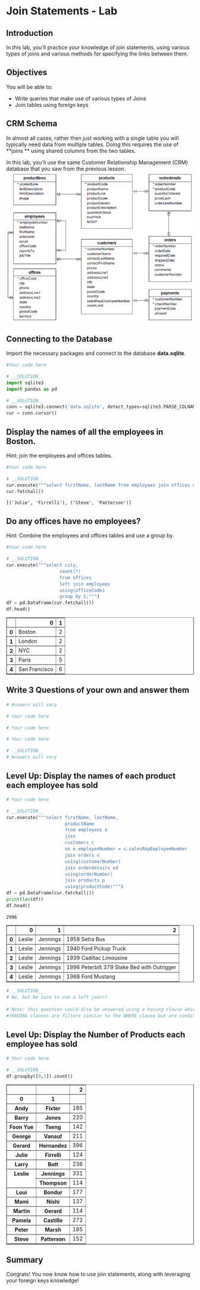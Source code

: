 
# Join Statements - Lab

## Introduction

In this lab, you'll practice your knowledge of join statements, using various types of joins and various methods for specifying the links between them.

## Objectives

You will be able to:
- Write queries that make use of various types of Joins
- Join tables using foreign keys

## CRM Schema

In almost all cases, rather then just working with a single table you will typically need data from multiple tables. 
Doing this requires the use of **joins ** using shared columns from the two tables. 

In this lab, you'll use the same Customer Relationship Management (CRM) database that you saw from the previous lesson.
<img src='images/Database-Schema.png' width="600">

## Connecting to the Database
Import the necessary packages and connect to the database **data.sqlite**.


```python
#Your code here
```


```python
# __SOLUTION__ 
import sqlite3
import pandas as pd
```


```python
# __SOLUTION__ 
conn = sqlite3.connect('data.sqlite', detect_types=sqlite3.PARSE_COLNAMES)
cur = conn.cursor()
```

## Display the names of all the employees in Boston.
Hint: join the employees and offices tables.


```python
#Your code here
```


```python
# __SOLUTION__ 
cur.execute("""select firstName, lastName from employees join offices using(officeCode) where city = 'Boston';""")
cur.fetchall()
```




    [('Julie', 'Firrelli'), ('Steve', 'Patterson')]



## Do any offices have no employees?
Hint: Combine the employees and offices tables and use a group by.


```python
#Your code here
```


```python
# __SOLUTION__ 
cur.execute("""select city,
                    count(*)
                    from offices
                    left join employees
                    using(officeCode)
                    group by 1;""")
df = pd.DataFrame(cur.fetchall())
df.head()
```




<div>
<style>
    .dataframe thead tr:only-child th {
        text-align: right;
    }

    .dataframe thead th {
        text-align: left;
    }

    .dataframe tbody tr th {
        vertical-align: top;
    }
</style>
<table border="1" class="dataframe">
  <thead>
    <tr style="text-align: right;">
      <th></th>
      <th>0</th>
      <th>1</th>
    </tr>
  </thead>
  <tbody>
    <tr>
      <th>0</th>
      <td>Boston</td>
      <td>2</td>
    </tr>
    <tr>
      <th>1</th>
      <td>London</td>
      <td>2</td>
    </tr>
    <tr>
      <th>2</th>
      <td>NYC</td>
      <td>2</td>
    </tr>
    <tr>
      <th>3</th>
      <td>Paris</td>
      <td>5</td>
    </tr>
    <tr>
      <th>4</th>
      <td>San Francisco</td>
      <td>6</td>
    </tr>
  </tbody>
</table>
</div>



## Write 3 Questions of your own and answer them


```python
# Answers will vary
```


```python
# Your code here
```


```python
# Your code here
```


```python
# Your code here
```


```python
# __SOLUTION__ 
# Answers will vary
```

## Level Up: Display the names of each product each employee has sold


```python
# Your code here
```


```python
# __SOLUTION__ 
cur.execute("""select firstName, lastName,
                      productName
                      from employees e
                      join
                      customers c
                      on e.employeeNumber = c.salesRepEmployeeNumber
                      join orders o
                      using(customerNumber)
                      join orderdetails od
                      using(orderNumber)
                      join products p
                      using(productCode)""")
df = pd.DataFrame(cur.fetchall())
print(len(df))
df.head()
```

    2996





<div>
<style>
    .dataframe thead tr:only-child th {
        text-align: right;
    }

    .dataframe thead th {
        text-align: left;
    }

    .dataframe tbody tr th {
        vertical-align: top;
    }
</style>
<table border="1" class="dataframe">
  <thead>
    <tr style="text-align: right;">
      <th></th>
      <th>0</th>
      <th>1</th>
      <th>2</th>
    </tr>
  </thead>
  <tbody>
    <tr>
      <th>0</th>
      <td>Leslie</td>
      <td>Jennings</td>
      <td>1958 Setra Bus</td>
    </tr>
    <tr>
      <th>1</th>
      <td>Leslie</td>
      <td>Jennings</td>
      <td>1940 Ford Pickup Truck</td>
    </tr>
    <tr>
      <th>2</th>
      <td>Leslie</td>
      <td>Jennings</td>
      <td>1939 Cadillac Limousine</td>
    </tr>
    <tr>
      <th>3</th>
      <td>Leslie</td>
      <td>Jennings</td>
      <td>1996 Peterbilt 379 Stake Bed with Outrigger</td>
    </tr>
    <tr>
      <th>4</th>
      <td>Leslie</td>
      <td>Jennings</td>
      <td>1968 Ford Mustang</td>
    </tr>
  </tbody>
</table>
</div>




```python
# __SOLUTION__ 
# No, but be sure to use a left join!!

# Note: this question could also be answered using a having clause which you'll learn about later 
#(HAVING clauses are filters similar to the WHERE clause but are conditions applied after a group by.)
```

## Level Up: Display the Number of Products each employee has sold


```python
# Your code here
```


```python
# __SOLUTION__ 
df.groupby([0,1]).count()
```




<div>
<style>
    .dataframe thead tr:only-child th {
        text-align: right;
    }

    .dataframe thead th {
        text-align: left;
    }

    .dataframe tbody tr th {
        vertical-align: top;
    }
</style>
<table border="1" class="dataframe">
  <thead>
    <tr style="text-align: right;">
      <th></th>
      <th></th>
      <th>2</th>
    </tr>
    <tr>
      <th>0</th>
      <th>1</th>
      <th></th>
    </tr>
  </thead>
  <tbody>
    <tr>
      <th>Andy</th>
      <th>Fixter</th>
      <td>185</td>
    </tr>
    <tr>
      <th>Barry</th>
      <th>Jones</th>
      <td>220</td>
    </tr>
    <tr>
      <th>Foon Yue</th>
      <th>Tseng</th>
      <td>142</td>
    </tr>
    <tr>
      <th>George</th>
      <th>Vanauf</th>
      <td>211</td>
    </tr>
    <tr>
      <th>Gerard</th>
      <th>Hernandez</th>
      <td>396</td>
    </tr>
    <tr>
      <th>Julie</th>
      <th>Firrelli</th>
      <td>124</td>
    </tr>
    <tr>
      <th>Larry</th>
      <th>Bott</th>
      <td>236</td>
    </tr>
    <tr>
      <th rowspan="2" valign="top">Leslie</th>
      <th>Jennings</th>
      <td>331</td>
    </tr>
    <tr>
      <th>Thompson</th>
      <td>114</td>
    </tr>
    <tr>
      <th>Loui</th>
      <th>Bondur</th>
      <td>177</td>
    </tr>
    <tr>
      <th>Mami</th>
      <th>Nishi</th>
      <td>137</td>
    </tr>
    <tr>
      <th>Martin</th>
      <th>Gerard</th>
      <td>114</td>
    </tr>
    <tr>
      <th>Pamela</th>
      <th>Castillo</th>
      <td>272</td>
    </tr>
    <tr>
      <th>Peter</th>
      <th>Marsh</th>
      <td>185</td>
    </tr>
    <tr>
      <th>Steve</th>
      <th>Patterson</th>
      <td>152</td>
    </tr>
  </tbody>
</table>
</div>



## Summary

Congrats! You now know how to use join statements, along with leveraging your foreign keys knowledge!
